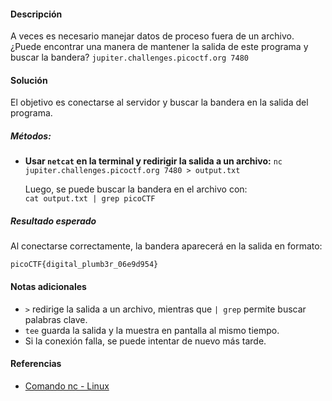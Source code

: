 #### Descripción

A veces es necesario manejar datos de proceso fuera de un archivo. ¿Puede encontrar una manera de mantener la salida de este programa y buscar la bandera?
`jupiter.challenges.picoctf.org 7480`

#### Solución

El objetivo es conectarse al servidor y buscar la bandera en la salida del programa.
##### Métodos:

- **Usar `netcat` en la terminal y redirigir la salida a un archivo:**
    `nc jupiter.challenges.picoctf.org 7480 > output.txt`

    Luego, se puede buscar la bandera en el archivo con:    
    `cat output.txt | grep picoCTF`

##### Resultado esperado

Al conectarse correctamente, la bandera aparecerá en la salida en formato:

`picoCTF{digital_plumb3r_06e9d954}`

#### Notas adicionales

- `>` redirige la salida a un archivo, mientras que `| grep` permite buscar palabras clave.
- `tee` guarda la salida y la muestra en pantalla al mismo tiempo.
- Si la conexión falla, se puede intentar de nuevo más tarde.

#### Referencias

- [Comando nc - Linux](https://linux.die.net/man/1/nc)